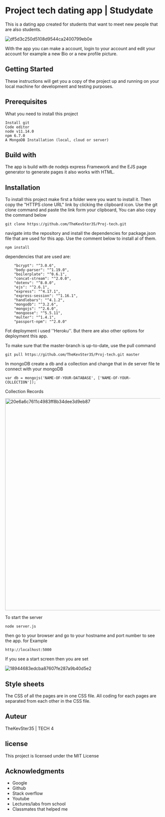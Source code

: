 # Project tech dating app | Studydate

This is a dating app created for students that want to meet new people that are also students. 

![df5d3c250d5108d9544ca2400799eb0e](https://user-images.githubusercontent.com/43183768/58423702-05119980-8096-11e9-905e-ad9eee51e1d4.jpg)

With the app you can make a account, login to your account and edit your account for example a new Bio or a new profile picture. 


## Getting Started
These instructions will get you a copy of the project up and running on your local machine for development and testing purposes. 

## Prerequisites
What you need to install this project
```
Install git
Code editor 
node v11.14.0
npm 6.7.0
A MongoDB Installation (local, cloud or server)

```

## Build with
The app is build with de nodejs express Framework and the EJS page generator to generate pages it also works with HTML.  


## Installation  
To install this project make first a folder were you want to install it. Then copy the "HTTPS clone URL" link by clicking the clipboard icon. 
Use the git clone command and paste the link form your clipboard, You can also copy the command below
```
git clone https://github.com/TheKevSter35/Proj-tech.git
```

navigate into the repository and install the dependencies for package.json file that are used for this app. Use the comment below to install al of them.
```
npm install
```
dependencies that are used are:
```
    "bcrypt": "^3.0.6",
    "body-parser": "^1.19.0",
    "boilerplate": "^0.6.1",
    "concat-stream": "^2.0.0",
    "dotenv": "^8.0.0",
    "ejs": "^2.6.1",
    "express": "^4.17.1",
    "express-session": "^1.16.1",
    "handlebars": "^4.1.2",
    "mongodb": "^3.2.6",
    "mongojs": "^2.6.0",
    "mongoose": "^5.5.11",
    "multer": "^1.4.1",
    "passport-npm": "^2.0.0"
```
Fot deployment i used ''Heroku''. But there are also other options for deployment this app.

To make sure that the master-branch is up-to-date, use the pull command 

```
git pull https://github.com/TheKevSter35/Proj-tech.git master
```

In mongoDB create a db and a collection and change that in de server file te connect with your mongoDB

```
var db = mongojs('NAME-OF-YOUR-DATABASE', ['NAME-OF-YOUR-COLLECTION']);
```
Collection Records 

<img width="689" alt="20e6a6c7611c4983ff8b34dee3d9eb87" src="https://user-images.githubusercontent.com/43183768/58897992-e34d8d80-86f9-11e9-8038-323b562c9fb7.png">


To start the server  
```
node server.js
```
then go to your browser and go to your hostname and port number to see the app. for Example
```
http://localhost:5000
```
If you see a start screen then you are set 

![18944683edcba87607fe287a9b40d5e2](https://user-images.githubusercontent.com/43183768/58903902-c4a1c380-8706-11e9-83ca-61ecb8906d18.jpg)



## Style sheets
The CSS of all the pages are in one CSS file. All coding for each pages are separated from each other in the CSS file. 

## Auteur
TheKevSter35 | TECH 4

## license
This project is licensed under the MIT License

## Acknowledgments

* Google
* Github
* Stack overflow
* Youtube 
* Lectures/labs from school
* Classmates that helped me


